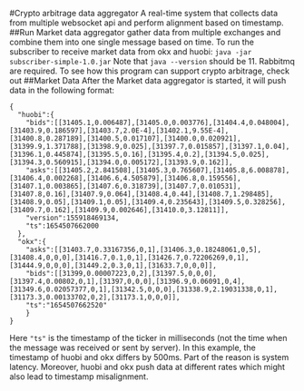 #Crypto arbitrage data aggregator
A real-time system that collects data from multiple websocket api and perform alignment based on timestamp.
##Run
Market data aggregator gather data from multiple exchanges and combine them into one single message based on time. To run the subscriber to receive market data from okx and huobi:
``java -jar subscriber-simple-1.0.jar``
Note that `java --version` should be 11. Rabbitmq are required. To see how this program can support crypto arbitrage,
check out 
##Market Data
After the Market data aggregator is started, it will push data in the following format:
```
{
  "huobi":{
    "bids":[[31405.1,0.006487],[31405.0,0.003776],[31404.4,0.048004],[31403.9,0.186597],[31403.7,2.0E-4],[31402.1,9.55E-4],[31400.8,0.287189],[31400.5,0.017107],[31400.0,0.020921],[31399.9,1.371788],[31398.9,0.025],[31397.7,0.015857],[31397.1,0.04],[31396.1,0.445874],[31395.5,0.16],[31395.4,0.2],[31394.5,0.025],[31394.3,0.560915],[31394.0,0.005172],[31393.9,0.162]],
    "asks":[[31405.2,2.841508],[31405.3,0.765607],[31405.8,6.008878],[31406.4,0.002268],[31406.6,4.505879],[31406.8,0.159556],[31407.1,0.003865],[31407.6,0.318739],[31407.7,0.010531],[31407.8,0.16],[31407.9,0.064],[31408.4,0.44],[31408.7,1.298485],[31408.9,0.05],[31409.1,0.05],[31409.4,0.235643],[31409.5,0.328256],[31409.7,0.162],[31409.9,0.002646],[31410.0,3.12811]],
    "version":155918469134,
    "ts":1654507662000
  },
  "okx":{
    "asks":[[31403.7,0.33167356,0,1],[31406.3,0.18248061,0,5],[31408.4,0,0,0],[31416.7,0.1,0,1],[31426.7,0.72206269,0,1],[31444.9,0,0,0],[31449.2,0.3,0,1],[31633.7,0,0,0]],
    "bids":[[31399,0.00007223,0,2],[31397.5,0,0,0],[31397.4,0.00802,0,1],[31397,0,0,0],[31396.9,0.06091,0,4],[31349.6,0.02057377,0,1],[31342.5,0,0,0],[31338.9,2.19031338,0,1],[31173.3,0.00133702,0,2],[31173.1,0,0,0]],
    "ts":"1654507662520"
    }
}
```
Here `"ts"` is the timestamp of the ticker in milliseconds (not the time when the message was received or sent by server).
In this example, the timestamp of huobi and okx differs by 500ms. Part of the reason is system latency. Moreover, huobi and okx push data at different rates which might also lead to timestamp misalignment.

